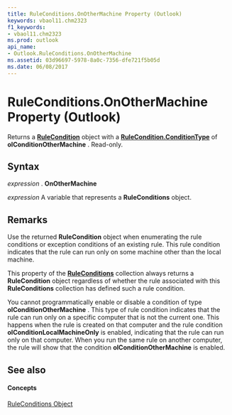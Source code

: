```yaml
---
title: RuleConditions.OnOtherMachine Property (Outlook)
keywords: vbaol11.chm2323
f1_keywords:
- vbaol11.chm2323
ms.prod: outlook
api_name:
- Outlook.RuleConditions.OnOtherMachine
ms.assetid: 03d96697-5978-8a0c-7356-dfe721f5b05d
ms.date: 06/08/2017
---
```



# RuleConditions.OnOtherMachine Property (Outlook)

Returns a  **[RuleCondition](Outlook.RuleCondition.md)** object with a **[RuleCondition.ConditionType](Outlook.RuleCondition.ConditionType.md)** of **olConditionOtherMachine** . Read-only.


## Syntax

 _expression_ . **OnOtherMachine**

 _expression_ A variable that represents a **RuleConditions** object.


## Remarks

Use the returned  **RuleCondition** object when enumerating the rule conditions or exception conditions of an existing rule. This rule condition indicates that the rule can run only on some machine other than the local machine.

This property of the  **[RuleConditions](Outlook.RuleConditions.md)** collection always returns a **RuleCondition** object regardless of whether the rule associated with this **RuleConditions** collection has defined such a rule condition.

You cannot programmatically enable or disable a condition of type  **olConditionOtherMachine** . This type of rule condition indicates that the rule can run only on a specific computer that is not the current one. This happens when the rule is created on that computer and the rule condition **olConditionLocalMachineOnly** is enabled, indicating that the rule can run only on that computer. When you run the same rule on another computer, the rule will show that the condition **olConditionOtherMachine** is enabled.


## See also


#### Concepts


[RuleConditions Object](Outlook.RuleConditions.md)

